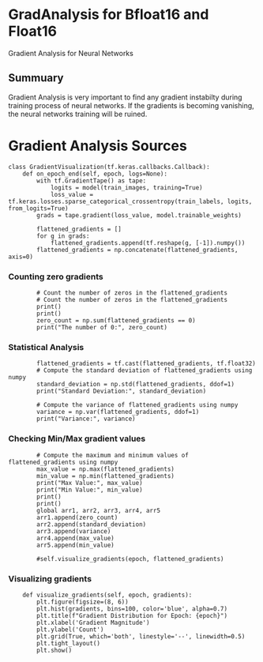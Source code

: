 # GradAnalysis for Bfloat16 and Float16
Gradient Analysis for Neural Networks

## Summuary
Gradient Analysis is very important to find any gradient instabilty during training process of neural networks. If the gradients is becoming vanishing, the neural networks training will be ruined. 


# Gradient Analysis Sources

    class GradientVisualization(tf.keras.callbacks.Callback):
        def on_epoch_end(self, epoch, logs=None):
            with tf.GradientTape() as tape:
                logits = model(train_images, training=True)
                loss_value = tf.keras.losses.sparse_categorical_crossentropy(train_labels, logits, from_logits=True)
            grads = tape.gradient(loss_value, model.trainable_weights)
    
            flattened_gradients = []
            for g in grads:
                flattened_gradients.append(tf.reshape(g, [-1]).numpy())
            flattened_gradients = np.concatenate(flattened_gradients, axis=0)


### Counting zero gradients 

            # Count the number of zeros in the flattened_gradients
            # Count the number of zeros in the flattened_gradients
            print()
            print()
            zero_count = np.sum(flattened_gradients == 0)
            print("The number of 0:", zero_count)

### Statistical Analysis
            
            flattened_gradients = tf.cast(flattened_gradients, tf.float32)
            # Compute the standard deviation of flattened_gradients using numpy
            standard_deviation = np.std(flattened_gradients, ddof=1)
            print("Standard Deviation:", standard_deviation)
    
            # Compute the variance of flattened_gradients using numpy
            variance = np.var(flattened_gradients, ddof=1)
            print("Variance:", variance)

### Checking Min/Max gradient values
    
            # Compute the maximum and minimum values of flattened_gradients using numpy
            max_value = np.max(flattened_gradients)
            min_value = np.min(flattened_gradients)
            print("Max Value:", max_value)
            print("Min Value:", min_value)
            print()
            print()
            global arr1, arr2, arr3, arr4, arr5
            arr1.append(zero_count)
            arr2.append(standard_deviation)
            arr3.append(variance)
            arr4.append(max_value)
            arr5.append(min_value)
    
            #self.visualize_gradients(epoch, flattened_gradients)

### Visualizing gradients
    
        def visualize_gradients(self, epoch, gradients):
            plt.figure(figsize=(8, 6))
            plt.hist(gradients, bins=100, color='blue', alpha=0.7)
            plt.title(f"Gradient Distribution for Epoch: {epoch}")
            plt.xlabel('Gradient Magnitude')
            plt.ylabel('Count')
            plt.grid(True, which='both', linestyle='--', linewidth=0.5)
            plt.tight_layout()
            plt.show()
